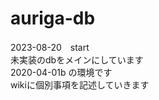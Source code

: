 # auriga-db<br>
2023-08-20　start<br>
未実装のdbをメインにしています<br>
2020-04-01b の環境です<br>
wikiに個別事項を記述していきます<br>
